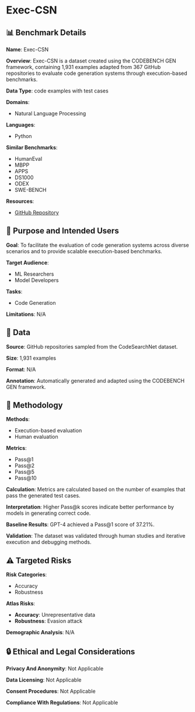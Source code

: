 # Exec-CSN

## 📊 Benchmark Details

**Name**: Exec-CSN

**Overview**: Exec-CSN is a dataset created using the CODEBENCH GEN framework, containing 1,931 examples adapted from 367 GitHub repositories to evaluate code generation systems through execution-based benchmarks.

**Data Type**: code examples with test cases

**Domains**:
- Natural Language Processing

**Languages**:
- Python

**Similar Benchmarks**:
- HumanEval
- MBPP
- APPS
- DS1000
- ODEX
- SWE-BENCH

**Resources**:
- [GitHub Repository](https://github.com/yiqingxyq/CodeBenchGen)

## 🎯 Purpose and Intended Users

**Goal**: To facilitate the evaluation of code generation systems across diverse scenarios and to provide scalable execution-based benchmarks.

**Target Audience**:
- ML Researchers
- Model Developers

**Tasks**:
- Code Generation

**Limitations**: N/A

## 💾 Data

**Source**: GitHub repositories sampled from the CodeSearchNet dataset.

**Size**: 1,931 examples

**Format**: N/A

**Annotation**: Automatically generated and adapted using the CODEBENCH GEN framework.

## 🔬 Methodology

**Methods**:
- Execution-based evaluation
- Human evaluation

**Metrics**:
- Pass@1
- Pass@2
- Pass@5
- Pass@10

**Calculation**: Metrics are calculated based on the number of examples that pass the generated test cases.

**Interpretation**: Higher Pass@k scores indicate better performance by models in generating correct code.

**Baseline Results**: GPT-4 achieved a Pass@1 score of 37.21%.

**Validation**: The dataset was validated through human studies and iterative execution and debugging methods.

## ⚠️ Targeted Risks

**Risk Categories**:
- Accuracy
- Robustness

**Atlas Risks**:
- **Accuracy**: Unrepresentative data
- **Robustness**: Evasion attack

**Demographic Analysis**: N/A

## 🔒 Ethical and Legal Considerations

**Privacy And Anonymity**: Not Applicable

**Data Licensing**: Not Applicable

**Consent Procedures**: Not Applicable

**Compliance With Regulations**: Not Applicable
